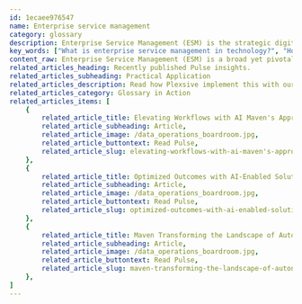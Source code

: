```yaml
---
id: 1ecaee976547
name: Enterprise service management
category: glossary
description: Enterprise Service Management (ESM) is the strategic digitization of business operations, enabling increased innovation, collaboration, and efficiency by integrating technology across all organizational functions.
key_words: ["What is enterprise service management in technology?", "How does enterprise service management enhance digital transformation?", "What are the benefits of integrating ESM across all business operations?", "How does ESM differ from traditional IT service management?", "In what ways does enterprise service management improve user experience?", "How does enterprise service management encourage organizational collaboration?", "Can enterprise service management streamline business processes with automation?", "How does AI and machine learning contribute to enterprise service management?", "What role does enterprise service management play in modernizing workflows?", "How can Maven Technologies help businesses implement ESM solutions?"]
content_raw: Enterprise Service Management (ESM) is a broad yet pivotal concept in the world of business technology. It encapsulates the comprehensive process of bringing digital transformation across an entire enterprise, not purely within IT departments but across all operations. This is achieved by the coordinated digitization of activities and initiatives, fostering increased innovation, collaboration, agility, and scalability. Comparatively, traditional IT Service Management focuses solely on IT functions, but ESM is a paradigm shift that broadens the focus towards enterprise-wide digital productivity. ESM doesn't reinvent the wheel, but rather expands it, positioning the business at its core, championing a holistic and immersive application of technology throughout the organization. The benefits delivered by enterprise service management are manifold, the most notable ones include 1. Predictable Operations ESM harnesses the power of intelligent automation to streamline complicated processes and modernize workflows throughout the enterprise. This anticipation and standardization catalyze smoother and more consistent operations. 2. Enhanced Collaboration ESM encourages seamless integration of workflows across diverse organizational functions, from ERP, CRM, PPM to application development, IT support, and operations. This synergy results in a more collaborative, effective, and efficient organizational performance. 3. User Experience Simplification A key differentiator of ESM is its emphasis on crafting user-friendly experiences. It employs smart, intuitive, and intelligent processes with a human-centered design approach. It further adds built-in intelligence harnessing the prowess of AI and machine learning, thereby simplifying interactions for end-users. In essence, Enterprise service management is, at its heart, about unlocking productivity with modern solutions. It brings about a transformation that yields far-reaching benefits, enhancing efficiency, agility, and competitiveness, while creating a more agile, intelligent and connected business environment. With Maven Technologies' expertise, businesses can leverage ESM to reap the immense advantages it brings, making the most of this innovative approach to manage and enhance their operations.
related_articles_heading: Recently published Pulse insights.
related_articles_subheading: Practical Application
related_articles_description: Read how Plexsive implement this with our clients.
related_articles_category: Glossary in Action
related_articles_items: [
	{
		related_article_title: Elevating Workflows with AI Maven's Approach,
		related_article_subheading: Article,
		related_article_image: /data_operations_boardroom.jpg,
		related_article_buttontext: Read Pulse,
		related_article_slug: elevating-workflows-with-ai-maven's-approach
	},
	{
		related_article_title: Optimized Outcomes with AI-Enabled Solutions,
		related_article_subheading: Article,
		related_article_image: /data_operations_boardroom.jpg,
		related_article_buttontext: Read Pulse,
		related_article_slug: optimized-outcomes-with-ai-enabled-solutions
	},
	{
		related_article_title: Maven Transforming the Landscape of Autonomous Vehicles,
		related_article_subheading: Article,
		related_article_image: /data_operations_boardroom.jpg,
		related_article_buttontext: Read Pulse,
		related_article_slug: maven-transforming-the-landscape-of-autonomous-vehicles
	},
]
---
```


